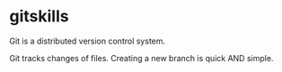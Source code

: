 # gitskills
Git is a distributed version control system.

Git tracks changes of files.
Creating a new branch is quick AND simple.